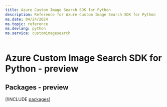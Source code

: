 ```yaml
---
title: Azure Custom Image Search SDK for Python
description: Reference for Azure Custom Image Search SDK for Python
ms.date: 04/24/2024
ms.topic: reference
ms.devlang: python
ms.service: customimagesearch
---
```

# Azure Custom Image Search SDK for Python - preview
## Packages - preview
[!INCLUDE [packages](custom-image-search-index.md)]